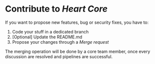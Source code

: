 # Contribute to _Heart Core_

If you want to propose new features, bug or security fixes, you have to:
1. Code your stuff in a dedicated branch
2. [Optional] Update the README.md
3. Propose your changes through a _Merge request_

The merging operation will be done by a core team member, once every discussion are resolved and pipelines are successful.
